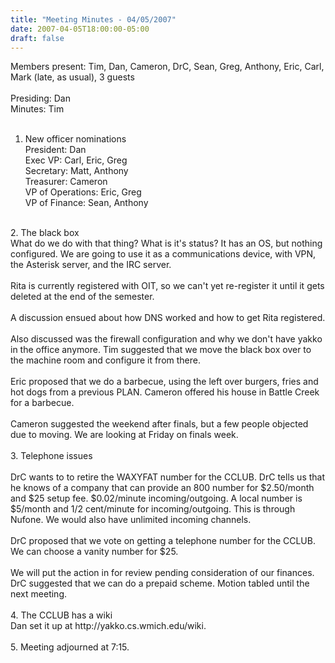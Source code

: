 ```yaml
---
title: "Meeting Minutes - 04/05/2007"
date: 2007-04-05T18:00:00-05:00
draft: false
---
```


Members present: Tim, Dan, Cameron, DrC, Sean, Greg, Anthony, Eric, Carl, Mark (late, as usual), 3 guests<br />
<br />
Presiding: Dan<br />
Minutes: Tim<br />
<br />
1. New officer nominations<br />
President: Dan<br />
Exec VP: Carl, Eric, Greg<br />
Secretary: Matt, Anthony<br />
Treasurer: Cameron<br />
VP of Operations: Eric, Greg<br />
VP of Finance: Sean, Anthony<br />
<br />
2. The black box<br />
What do we do with that thing?  What is it's status? It has an OS, but nothing configured.  We are going to use it as a communications device, with VPN, the Asterisk server, and the IRC server.  <br />
<br />
Rita is currently registered with OIT, so we can't yet re-register it until it gets deleted at the end of the semester.<br />
<br />
A discussion ensued about how DNS worked and how to get Rita registered.<br />
<br />
Also discussed was the firewall configuration and why we don't have yakko in the office anymore.  Tim suggested that we move the black box over to the machine room and configure it from there.<br />
<br />
Eric proposed that we do a barbecue, using the left over burgers, fries and hot dogs from a previous PLAN.  Cameron offered his house in Battle Creek for a barbecue.  <br />
<br />
Cameron suggested the weekend after finals, but a few people objected due to moving.  We are looking at Friday on finals week.<br />
<br />
3. Telephone issues<br />
<br />
DrC wants to to retire the WAXYFAT number for the CCLUB.  DrC tells us that he knows of a company that can provide an 800 number for $2.50/month and $25 setup fee.  $0.02/minute incoming/outgoing.  A local number is $5/month and 1/2 cent/minute for incoming/outgoing.  This is through Nufone.  We would also have unlimited incoming channels.<br />
<br />
DrC proposed that we vote on getting a telephone number for the CCLUB.  We can choose a vanity number for $25.<br />
<br />
We will put the action in for review pending consideration of our finances.  DrC suggested that we can do a prepaid scheme.  Motion tabled until the next meeting.<br />
<br />
4. The CCLUB has a wiki<br />
Dan set it up at http://yakko.cs.wmich.edu/wiki.  <br />
<br />
5. Meeting adjourned at 7:15.